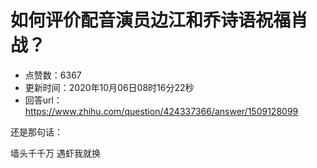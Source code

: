 # 如何评价配音演员边江和乔诗语祝福肖战？
- 点赞数：6367
- 更新时间：2020年10月06日08时16分22秒
- 回答url：https://www.zhihu.com/question/424337366/answer/1509128099
<body>
 <p data-pid="YQidH9nO">还是那句话：</p>
 <p data-pid="nnOpxzv5">墙头千千万 遇虾我就换</p>
</body>